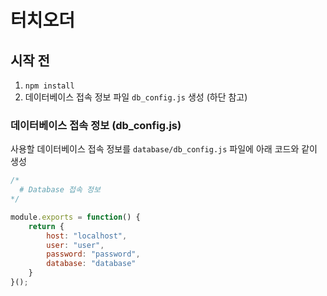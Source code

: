 # 터치오더

## 시작 전
1. `npm install`
2. 데이터베이스 접속 정보 파일 `db_config.js` 생성 (하단 참고)

### 데이터베이스 접속 정보 (db_config.js)
사용할 데이터베이스 접속 정보를 `database/db_config.js` 파일에 아래 코드와 같이 생성

```js
/*
  # Database 접속 정보
*/

module.exports = function() {
    return {
        host: "localhost",
        user: "user",
        password: "password",
        database: "database"
    }
}();
```